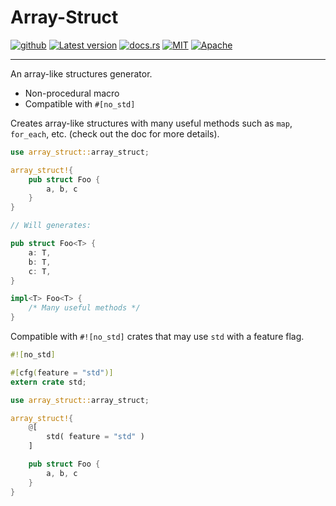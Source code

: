 # Array-Struct

[![github](https://img.shields.io/badge/github-tguichaoua/array--struct-8da0cb?logo=github)](https://github.com/tguichaoua/array-struct)
[![Latest version](https://img.shields.io/crates/v/array-struct.svg)](https://crates.io/crates/array-struct)
[![docs.rs](https://img.shields.io/docsrs/array-struct)](https://docs.rs/array-struct)
[![MIT](https://img.shields.io/badge/license-MIT-blue.svg)](https://github.com/tguichaoua/array-struct/blob/main/LICENSE-MIT)
[![Apache](https://img.shields.io/badge/license-Apache-blue.svg)](https://github.com/tguichaoua/array-struct/blob/main/LICENSE-APACHE)

---

An array-like structures generator.

- Non-procedural macro
- Compatible with `#[no_std]`

Creates array-like structures with many useful methods such as `map`, `for_each`, etc. (check out the doc for more details).

```rs
use array_struct::array_struct;

array_struct!{
    pub struct Foo {
        a, b, c
    }
}

// Will generates:

pub struct Foo<T> {
    a: T,
    b: T,
    c: T,
}

impl<T> Foo<T> {
    /* Many useful methods */
}
```

Compatible with `#![no_std]` crates that may use `std` with a feature flag.

```rs
#![no_std]

#[cfg(feature = "std")]
extern crate std;

use array_struct::array_struct;

array_struct!{
    @[
        std( feature = "std" )
    ]

    pub struct Foo {
        a, b, c
    }
}
```

